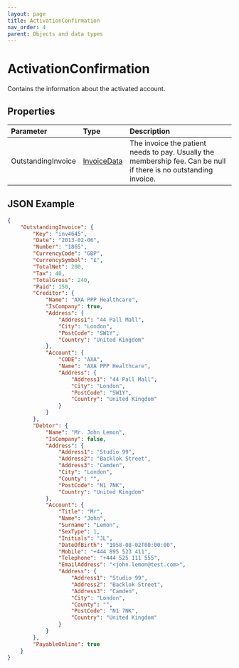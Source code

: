 ```yaml
---
layout: page
title: ActivationConfirmation
nav_order: 4
parent: Objects and data types
---
```


# ActivationConfirmation

Contains the information about the activated account.

## Properties

| Parameter | Type   | Description                                                 |
|:----------|:-------|:------------------------------------------------------------|
| OutstandingInvoice | [InvoiceData](../objects-and-data-types/invoicedata) | The invoice the patient needs to pay. Usually the membership fee. Can be null if there is no outstanding invoice. |

## JSON Example

```json
{
    "OutstandingInvoice": {
        "Key": "inv4645",
        "Date": "2013-02-06",
        "Number": "1865",
        "CurrencyCode": "GBP",
        "CurrencySymbol": "£",
        "TotalNet": 200,
        "Tax": 40,
        "TotalGross": 240,
        "Paid": 150,
        "Creditor": {
            "Name": "AXA PPP Healthcare",
            "IsCompany": true,
            "Address": {
                "Address1": "44 Pall Mall",
                "City": "London",
                "PostCode": "SW1Y",
                "Country": "United Kingdom"
            },
            "Account": {
                "CODE": "AXA",
                "Name": "AXA PPP Healthcare",
                "Address": {
                    "Address1": "44 Pall Mall",
                    "City": "London",
                    "PostCode": "SW1Y",
                    "Country": "United Kingdom"
                }
            }
        },
        "Debtor": {
            "Name": "Mr. John Lemon",
            "IsCompany": false,
            "Address": {
                "Address1": "Studio 99",
                "Address2": "Backlok Street",
                "Address3": "Camden",
                "City": "London",
                "County": "",
                "PostCode": "N1 7NK",
                "Country": "United Kingdom"
            },
            "Account": {
                "Title": "Mr",
                "Name": "John",
                "Surname": "Lemon",
                "SexType": 1,
                "Initials": "JL",
                "DateOfBirth": "1958-08-02T00:00:00",
                "Mobile": "+444 895 523 411",
                "Telephone": "+444 525 111 555",
                "EmailAddress": "<john.lemon@test.com>",
                "Address": {
                    "Address1": "Studio 99",
                    "Address2": "Backlok Street",
                    "Address3": "Camden",
                    "City": "London",
                    "County": "",
                    "PostCode": "N1 7NK",
                    "Country": "United Kingdom"
                }
            }
        },
        "PayableOnline": true
    }
}
```
